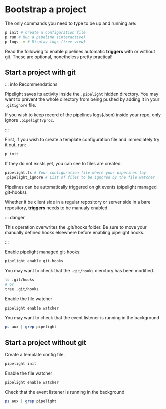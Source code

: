 # Bootstrap a project

The only commands you need to type to be up and running are:

```sh
p init # Create a configuration file
p run # Run a pipeline (interactive)
p logs -v # Display logs (tree view)
```

Read the following to enable pipelines automatic **triggers** with or without
git. These are optional, nonetheless pretty practical!

## Start a project with git

::: info Recommendations

Pipelight saves its activity inside the `.pipelight` hidden directory. You may
want to prevent the whole directory from being pushed by adding it in your
`.gitignore` file.

If you wish to keep record of the pipelines logs(Json) inside your repo, only
ignore `.pipelight/proc`.

:::

First, if you wish to create a template configuration file and immediately try
it out, run:

```sh
p init
```

If they do not exists yet, you can see to files are created.

```sh
pipelight.ts # Your configuration file where your pipelines lay
.pipelight_ignore # List of files to be ignored by the file watcher
```

Pipelines can be automatically triggered on git events (pipelight managed
git-hooks).

Whether it be client side in a regular repository or server side in a bare
repository, **triggers** needs to be manualy enabled.

::: danger

This operation overwrites the .git/hooks folder. Be sure to move your manually
defined hooks elsewhere before enabling pipelight hooks.

:::

Enable pipelight managed git-hooks:

```sh
pipelight enable git-hooks
```

You may want to check that the `.git/hooks` dierctory has been modified.

```sh
ls .git/hooks
# or
tree .git/hooks
```

Enable the file watcher

```sh
pipelight enable watcher
```

You may want to check that the event listener is running in the background

```sh
ps aux | grep pipelight
```

## Start a project without git

Create a template config file.

```sh
pipelight init
```

Enable the file watcher

```sh
pipelight enable watcher
```

Check that the event listener is running in the background

```sh
ps aux | grep pipelight
```
